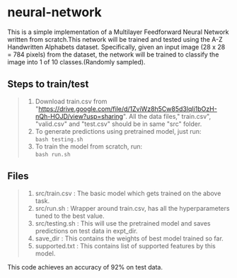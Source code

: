 # neural-network

This is a simple implementation of a Multilayer Feedforward Neural Network written from scratch.This network will be trained and
tested using the A-Z Handwritten Alphabets dataset. Specifically, given an input image
(28 x 28 = 784 pixels) from the dataset, the network will be trained to classify the image
into 1 of 10 classes.(Randomly sampled). 

## Steps to train/test
> 1. Download train.csv from "https://drive.google.com/file/d/1ZviWz8h5Cw85d3lqIi1bOzH-nQh-HOJD/view?usp=sharing". All the data files," train.csv", "valid.csv" and "test.csv" should be in same "src" folder. <br/>
> 2. To generate predictions using pretrained model, just run: <br/>
>       `bash testing.sh`
> 3. To train the model from scratch, run: <br/>
>       `bash run.sh`
    
## Files
> 1. src/train.csv : The basic model which gets trained on the above task. <br/>
> 2. src/run.sh : Wrapper around train.csv, has all the hyperparameters tuned to the best value. <br/>
> 3. src/testing.sh : This will use the pretrained model and saves predictions on test data in expt_dir. <br/>
> 4. save_dir : This contains the weights of best model trained so far. <br/>
> 5. supported.txt : This contains list of supported features by this model.

This code achieves an accuracy of 92% on test data.
